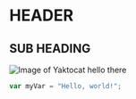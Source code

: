 # HEADER  
## SUB HEADING
![Image of Yaktocat](https://octodex.github.com/images/yaktocat.png)
hello there
``` javascript
var myVar = "Hello, world!";
